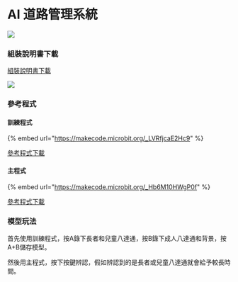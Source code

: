# AI 道路管理系統

![](https://kittenbothk.readthedocs.io/en/latest/\_images/extra\_trafficlight\_render.png)

### 組裝說明書下載

[組裝說明書下載](https://drive.google.com/drive/folders/1vPB1nm2KgCbI8fHl\_VWVD3YiAxTgYQWc?usp=sharing)

![](https://kittenbothk.readthedocs.io/en/latest/\_images/extra\_trafficlight\_wire.png)

### 參考程式

#### 訓練程式

{% embed url="https://makecode.microbit.org/_LVRfjcaE2Hc9" %}

[參考程式下載](https://makecode.microbit.org/\_LVRfjcaE2Hc9)

#### 主程式

{% embed url="https://makecode.microbit.org/_Hb6M10HWgP0f" %}

[參考程式下載](https://makecode.microbit.org/\_Hb6M10HWgP0f)

### 模型玩法

首先使用訓練程式，按A錄下長者和兒童八達通，按B錄下成人八達通和背景，按A+B儲存模型。

然後用主程式，按下按鍵辨認，假如辨認到的是長者或兒童八達通就會給予較長時間。
